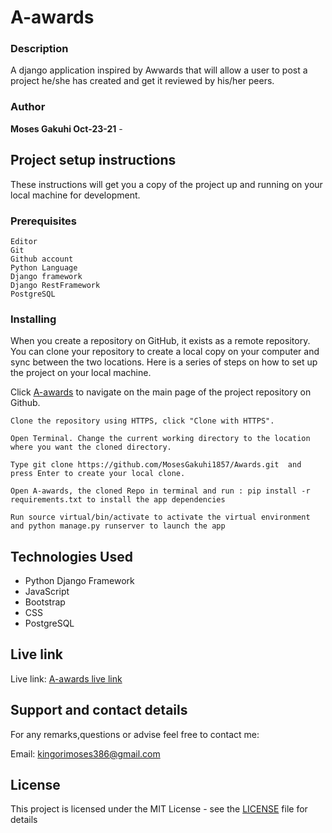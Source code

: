 # A-awards


### Description

A django application inspired by Awwards that will allow a user to post a project he/she has created and get it reviewed by his/her peers.
### Author

**Moses Gakuhi Oct-23-21** - 


## Project setup instructions

These instructions will get you a copy of the project up and running on your local machine for development.

### Prerequisites

```
Editor
Git
Github account
Python Language
Django framework
Django RestFramework
PostgreSQL
```

### Installing

When you create a repository on GitHub, it exists as a remote repository. You can clone your repository to create a local copy on your computer and sync between the two locations. Here is a series of steps on how to set up the project on your local machine.

Click [A-awards](awards-zawadi.herokuapp.com/) to navigate on the main page of the project repository on Github.

```
Clone the repository using HTTPS, click "Clone with HTTPS".
```

```
Open Terminal. Change the current working directory to the location where you want the cloned directory.
```

```
Type git clone https://github.com/MosesGakuhi1857/Awards.git  and press Enter to create your local clone.

```

```
Open A-awards, the cloned Repo in terminal and run : pip install -r requirements.txt to install the app dependencies

```

```
Run source virtual/bin/activate to activate the virtual environment and python manage.py runserver to launch the app

```

## Technologies Used
- Python Django Framework
- JavaScript
- Bootstrap
- CSS
- PostgreSQL

## Live link

Live link: [A-awards live link](awards-zawadi.herokuapp.com/)

## Support and contact details

For any remarks,questions or advise feel free to contact me:

Email: [kingorimoses386@gmail.com ]()

## License

This project is licensed under the MIT License - see the [LICENSE](LICENSE) file for details